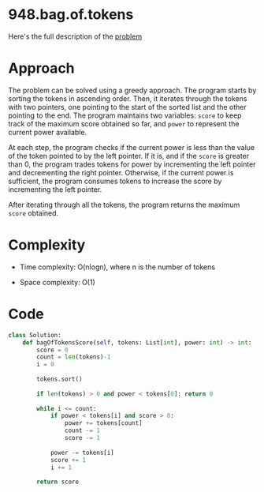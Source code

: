 # 948.bag.of.tokens

Here's the full description of the [problem](https://leetcode.com/problems/bag-of-tokens/description/?envType=daily-question&envId=2024-03-04)

# Approach

The problem can be solved using a greedy approach. The program starts by sorting the tokens in ascending order. Then, it iterates through the tokens with two pointers, one pointing to the start of the sorted list and the other pointing to the end. The program maintains two variables: `score` to keep track of the maximum score obtained so far, and `power` to represent the current power available.

At each step, the program checks if the current power is less than the value of the token pointed to by the left pointer. If it is, and if the `score` is greater than 0, the program trades tokens for power by incrementing the left pointer and decrementing the right pointer. Otherwise, if the current power is sufficient, the program consumes tokens to increase the score by incrementing the left pointer.

After iterating through all the tokens, the program returns the maximum `score` obtained.

# Complexity

- Time complexity: O(nlogn), where n is the number of tokens

- Space complexity: O(1)

# Code

```Python
class Solution:
    def bagOfTokensScore(self, tokens: List[int], power: int) -> int:
        score = 0
        count = len(tokens)-1
        i = 0
        
        tokens.sort()
        
        if len(tokens) > 0 and power < tokens[0]: return 0
        
        while i <= count: 
            if power < tokens[i] and score > 0:
                power += tokens[count]
                count -= 1
                score -= 1
            
            power -= tokens[i]
            score += 1
            i += 1
        
        return score       
```